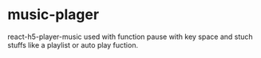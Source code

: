 # music-plager
react-h5-player-music used with function pause with key space and stuch stuffs like a playlist or auto play fuction.
